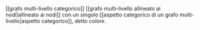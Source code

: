 [[grafo multi-livello categorico]] [[grafo multi-livello allineato ai nodi|allineato ai nodi]] con un singolo [[aspetto categorico di un grafo multi-livello|aspetto categorico]], detto *colore*.
